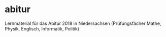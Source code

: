 # abitur
Lernmaterial für das Abitur 2018 in Niedersachsen (Prüfungsfächer Mathe, Physik, Englisch, Informatik, Politik)
